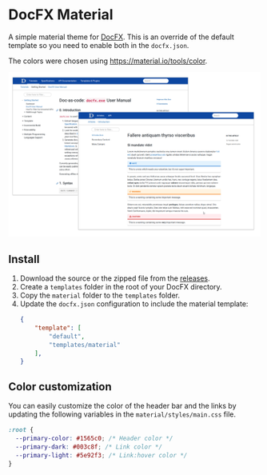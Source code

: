 # DocFX Material

A simple material theme for [DocFX](https://dotnet.github.io/docfx/). This is an
override of the default template so you need to enable both in the `docfx.json`.

The colors were chosen using <https://material.io/tools/color>.

![DocFX Material Site](./docs/images/material-site.png)

## Install

1. Download the source or the zipped file from the [releases](https://github.com/ovasquez/docfx-material/releases).
2. Create a `templates` folder in the root of your DocFX directory.
3. Copy the `material` folder to the `templates` folder.
4. Update the `docfx.json` configuration to include the material template:
    ```json
    {
        "template": [
            "default",
            "templates/material"
        ],
    }
    ```

## Color customization

You can easily customize the color of the header bar and the links by updating
the following variables in the `material/styles/main.css` file.

```css
:root {
  --primary-color: #1565c0; /* Header color */
  --primary-dark: #003c8f; /* Link color */
  --primary-light: #5e92f3; /* Link:hover color */
}
```
